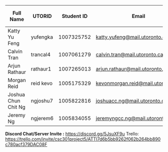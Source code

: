 | Full Name | UTORID | Student ID | Email | Best Way to Contact | Discord Username |
|-----------|--------|------------|-------|---------------------|------------------ |
| Katty Yu Feng | yufengka | 1007325752 | katty.yufeng@mail.utoronto.ca | discord | kyu #7255 |
| Calvin Tran | trancal4 | 1007061279 | calvin.tran@mail.utoronto.ca | discord | bluestriker78#0222 |
| Arjun Rathaur | rathaur1 | 1007265013 | arjun.rathaur@mail.utoronto.ca | discord | Arjunn_#4025 |
| Morgan Reid | reid kevo | 1005175329 | kevonmorgan.reid@mail.utoronto.ca | discord | Hotline#9938 |
| Joshua Chun Chit Ng | ngjoshu7 | 1005822816 | joshuacc.ng@mail.utoronto.ca | discord | fully_cooked_turkey#9233 |
| Jeremy Ng| ngjerem6| 1005834055| jeremyngcc.ng@mail.utoronto.ca| discord| JCC#3828 |

**Discord Chat/Server Invite :** https://discord.gg/5JsuXF9u
Trello: https://trello.com/invite/csc301project5/ATTI7d6b5bb9262f062b264bb890c780acf379DAC08F
